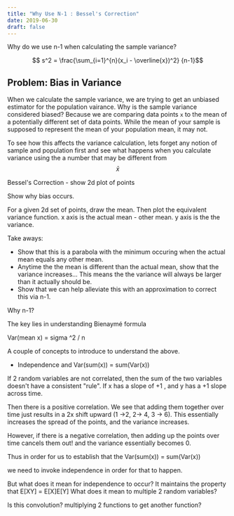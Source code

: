 ```yaml
---
title: "Why Use N-1 : Bessel's Correction"
date: 2019-06-30
draft: false
---
```


Why do we use n-1 when calculating the sample variance?

$$ s^2 = \frac{\sum_{i=1}^{n}(x_i - \overline{x})^2} {n-1}$$

## Problem: Bias in Variance
When we calculate the sample variance, we are trying to get an unbiased estimator for the population vairance. Why is the sample variance considered biased? Because we are comparing data points `x` to the mean of a potentially different set of data points. While the mean of your sample is supposed to represent the mean of your population mean, it may not. 


To see how this affects the variance calculation, lets forget any notion of sample and population first and see what happens when you calculate variance using the a number that may be different from 
$$\bar{x}$$

<html>
 
<link rel= "stylesheet" type= "text/css" href= "/kzen/css/concept.css">


<!-- <script src="/kzen/js/d3.min.js"></script> -->
<script src="https://d3js.org/d3.v5.min.js"></script>
<script src="/kzen/js/math.min.js"></script>
<script src="/kzen/js/plot_utils.js"></script>
<script src="/kzen/js/plot_class.js"></script>
<script src="/kzen/js/display_class.js"></script>
<script src="/kzen/js/concepts/lin_alg/lin_alg_utils.js"></script>
<script src="/kzen/js/concepts/lin_alg/lin_alg_vars.js"></script>
<script src="/kzen/js/concepts/bessel/bessel_vars.js"></script>
<script src="/kzen/js/concepts/bessel/bessel_bias_display.js"></script>


<body>

  <div class = 'concept-container' id = "bessel-bias">


<script type="text/javascript">
  let testDisplay = new DisplayDoubleConceptExamplePlot({conceptId : "bessel-bias"
    , height : 500
    , width : 500
    , buttonId : "besselButton"
    });
  
  testDisplay.makeFirstPlot({conceptExampleId : "blahblah1"
                                    , payload : besselBiasPayload});
  var curve = testDisplay.makeSecondPlot({conceptExampleId : "blahblah2"
                                    , payload: besselBiasVarPayload});
  // testDisplay.makeConceptExampleDiv({conceptExampleId : 'blahblah3'})
  // testDisplay.makeConceptExampleSvg({conceptExampleId : 'blahblah3'})
  testDisplay.makeButton()
  // var linCombo = new DisplayConceptExamplePlot({conceptId : linComboPayload.conceptId
  //         , conceptExampleId : 'lin-combo-example'
  //         , buttonId : linComboPayload.buttonId
  //         , xDomain : linAlgGlobalVar.plotDomain
  //         , yDomain : linAlgGlobalVar.plotDomain
  //         , height : linAlgGlobalVar.plotHeight
  //         , width : linAlgGlobalVar.plotWidth
  //         , numTicks : linAlgGlobalVar.numTicks
  //         , vecCoordJson: linComboPayload.vecCoordJson
  //         , duration: linComboPayload.duration
  //       })
  // var linCombo2 = new DisplayConceptExamplePlot({conceptId : linComboPayload.conceptId
  //         , conceptExampleId : 'lin-combo-example2'
  //         , buttonId : linComboPayload.buttonId
  //         , xDomain : linAlgGlobalVar.plotDomain
  //         , yDomain : linAlgGlobalVar.plotDomain
  //         , height : linAlgGlobalVar.plotHeight
  //         , width : linAlgGlobalVar.plotWidth
  //         , numTicks : linAlgGlobalVar.numTicks
  //         , vecCoordJson: linComboPayload.vecCoordJson
  //         , duration: linComboPayload.duration
  //       })
</script>

</div>
</body>
</html>



Bessel's Correction - 
show 2d plot of points

Show why bias occurs.

For a given 2d set of points, draw the mean. 
Then plot the equivalent variance function.
x axis is the actual mean - other mean.
y axis is the the variance.

Take aways:
* Show that this is a parabola with the minimum occuring when the actual mean equals any other mean.
* Anytime the the mean is different than the actual mean, show that the variance increases... This means the the variance will always be larger than it actually should be.
* Show that we can help alleviate this with an approximation to correct this via n-1.

Why n-1?

The key lies in understanding 
Bienaymé formula

Var(mean x) = sigma ^2 / n

A couple of concepts to introduce to understand the above.

* Independence and Var(sum(x)) = sum(Var(x))

If 2 random variables are not correlated, then the sum of the two variables doesn't have a consistent "rule".
If x has a slope of +1 , and y has a +1 slope across time.

Then there is a positive correlation. We see that adding them together over time just results in a 2x shift upward (1 ->2, 2-> 4, 3 -> 6). This essentially increases the spread of the points, and the variance increases.

However, if there is a negative correlation, then adding up the points over time cancels them out!  and the variance essentially becomes 0.

Thus in order for us to establish that the 
Var(sum(x)) = sum(Var(x))

we need to invoke independence in order for that to happen.

But what does it mean for independence to occur?
It maintains the property that E[XY] = E[X]E[Y]
What does it mean to multiple 2 random variables?

Is this convolution?
multiplying 2 functions to get another function?

